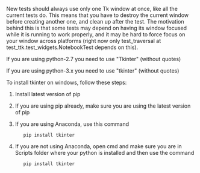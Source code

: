 New tests should always use only one Tk window at once, like all the
current tests do. This means that you have to destroy the current window
before creating another one, and clean up after the test. The motivation
behind this is that some tests may depend on having its window focused
while it is running to work properly, and it may be hard to force focus
on your window across platforms (right now only test_traversal at
test_ttk.test_widgets.NotebookTest depends on this).


If you are using python-2.7 you need to use "Tkinter" (without quotes)

If you are using python-3.x you need to use "tkinter" (without quotes) 


To install tkinter on windows, follow these steps:

  1. Install latest version of pip
  2. If you are using pip already, make sure you are using the latest version of pip
  3. If you are using Anaconda, use this command
            
            pip install tkinter
            
  4. If you are not using Anaconda, open cmd and make sure you are in Scripts folder where your python is installed and then use the command 
            
            pip install tkinter 
